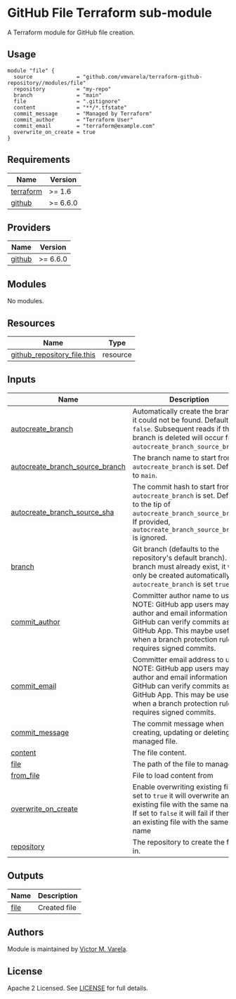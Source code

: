 # GitHub File Terraform sub-module

A Terraform module for GitHub file creation.

## Usage

```hcl
module "file" {
  source              = "github.com/vmvarela/terraform-github-repository//modules/file"
  repository          = "my-repo"
  branch              = "main"
  file                = ".gitignore"
  content             = "**/*.tfstate"
  commit_message      = "Managed by Terraform"
  commit_author       = "Terraform User"
  commit_email        = "terraform@example.com"
  overwrite_on_create = true
}
```

<!-- BEGIN_TF_DOCS -->
## Requirements

| Name | Version |
|------|---------|
| <a name="requirement_terraform"></a> [terraform](#requirement\_terraform) | >= 1.6 |
| <a name="requirement_github"></a> [github](#requirement\_github) | >= 6.6.0 |

## Providers

| Name | Version |
|------|---------|
| <a name="provider_github"></a> [github](#provider\_github) | >= 6.6.0 |

## Modules

No modules.

## Resources

| Name | Type |
|------|------|
| [github_repository_file.this](https://registry.terraform.io/providers/integrations/github/latest/docs/resources/repository_file) | resource |

## Inputs

| Name | Description | Type | Default | Required |
|------|-------------|------|---------|:--------:|
| <a name="input_autocreate_branch"></a> [autocreate\_branch](#input\_autocreate\_branch) | Automatically create the branch if it could not be found. Defaults to `false`. Subsequent reads if the branch is deleted will occur from `autocreate_branch_source_branch`. | `bool` | `null` | no |
| <a name="input_autocreate_branch_source_branch"></a> [autocreate\_branch\_source\_branch](#input\_autocreate\_branch\_source\_branch) | The branch name to start from, if `autocreate_branch` is set. Defaults to `main`. | `string` | `null` | no |
| <a name="input_autocreate_branch_source_sha"></a> [autocreate\_branch\_source\_sha](#input\_autocreate\_branch\_source\_sha) | The commit hash to start from, if `autocreate_branch` is set. Defaults to the tip of `autocreate_branch_source_branch`. If provided, `autocreate_branch_source_branch` is ignored. | `string` | `null` | no |
| <a name="input_branch"></a> [branch](#input\_branch) | Git branch (defaults to the repository's default branch). The branch must already exist, it will only be created automatically if `autocreate_branch` is set `true`. | `string` | `null` | no |
| <a name="input_commit_author"></a> [commit\_author](#input\_commit\_author) | Committer author name to use. NOTE: GitHub app users may omit author and email information so GitHub can verify commits as the GitHub App. This maybe useful when a branch protection rule requires signed commits. | `string` | `null` | no |
| <a name="input_commit_email"></a> [commit\_email](#input\_commit\_email) | Committer email address to use. NOTE: GitHub app users may omit author and email information so GitHub can verify commits as the GitHub App. This may be useful when a branch protection rule requires signed commits. | `string` | `null` | no |
| <a name="input_commit_message"></a> [commit\_message](#input\_commit\_message) | The commit message when creating, updating or deleting the managed file. | `string` | `null` | no |
| <a name="input_content"></a> [content](#input\_content) | The file content. | `string` | `null` | no |
| <a name="input_file"></a> [file](#input\_file) | The path of the file to manage. | `string` | n/a | yes |
| <a name="input_from_file"></a> [from\_file](#input\_from\_file) | File to load content from | `string` | `null` | no |
| <a name="input_overwrite_on_create"></a> [overwrite\_on\_create](#input\_overwrite\_on\_create) | Enable overwriting existing files. If set to `true` it will overwrite an existing file with the same name. If set to `false` it will fail if there is an existing file with the same name | `bool` | `null` | no |
| <a name="input_repository"></a> [repository](#input\_repository) | The repository to create the file in. | `string` | n/a | yes |

## Outputs

| Name | Description |
|------|-------------|
| <a name="output_file"></a> [file](#output\_file) | Created file |
<!-- END_TF_DOCS -->

## Authors

Module is maintained by [Victor M. Varela](https://github.com/vmvarela).

## License

Apache 2 Licensed. See [LICENSE](https://github.com/vmvarela/terraform-github-repository/tree/master/LICENSE) for full details.
